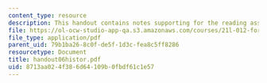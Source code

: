 ```yaml
---
content_type: resource
description: This handout contains notes supporting for the reading assignment.
file: https://ol-ocw-studio-app-qa.s3.amazonaws.com/courses/21l-012-forms-of-western-narrative-spring-2004/8713aa024f386d64109b0fbdf61c1e57_handout06histor.pdf
file_type: application/pdf
parent_uid: 79b1ba26-8c0f-de5f-1d3c-fea8c5ff8286
resourcetype: Document
title: handout06histor.pdf
uid: 8713aa02-4f38-6d64-109b-0fbdf61c1e57
---
```


